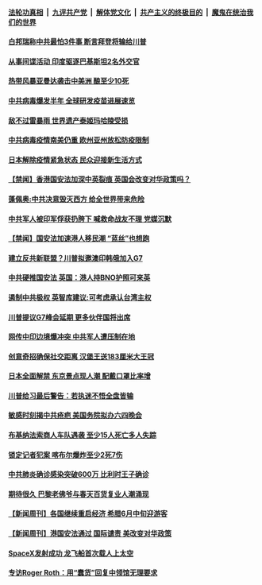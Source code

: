####  [法轮功真相](../../../../basic/blob/master/README.md?t=06011201) &nbsp;|&nbsp; [九评共产党](../../../../9ping.md/blob/master/README.md?t=06011201) &nbsp;|&nbsp; [解体党文化](../../../../jtdwh.md/blob/master/README.md?t=06011201)  &nbsp;|&nbsp; [共产主义的终极目的](../../../../gczydzjmd.md/blob/master/README.md?t=06011201) &nbsp;|&nbsp; [魔鬼在统治我们的世界](../../../../mgztzwmdsj.md/blob/master/README.md?t=06011201) 

#### [白邦瑞称中共最怕3件事 断言拜登将输给川普](../pages/prog202/a102860450.md?t=06011201) 

#### [从事间谍活动 印度驱逐巴基斯坦2名外交官](../pages/prog202/a102860440.md?t=06011201) 

#### [热带风暴亚曼达袭击中美洲 酿至少10死](../pages/prog202/a102860424.md?t=06011201) 

#### [中共病毒爆发半年 全球研发疫苗进展速览](../pages/prog202/a102860270.md?t=06011201) 

#### [敌不过雷暴雨 世界遗产泰姬玛哈陵受损](../pages/prog202/a102860381.md?t=06011201) 


#### [中共病毒疫情南美仍重 欧州亚州放松防疫限制](../pages/prog202/a102860229.md?t=06011201) 

#### [日本解除疫情紧急状态 民众迎接新生活方式](../pages/prog202/a102860260.md?t=06011201) 

#### [【禁闻】香港国安法加深中英裂痕 英国会改变对华政策吗？](../pages/prog202/a102860327.md?t=06011201) 

#### [蓬佩奥:中共决意毁灭西方 给全世界带来危险](../pages/prog202/a102860292.md?t=06011201) 

#### [中共军人被印军俘获扔胯下 喊救命战友不理 党媒沉默](../pages/prog202/a102860267.md?t=06011201) 

#### [【禁闻】国安法加速港人移民潮 “蓝丝”也想跑](../pages/prog202/a102860268.md?t=06011201) 

#### [建立反共新联盟？川普拟邀澳印韩俄加入G7](../pages/prog202/a102860250.md?t=06011201) 

#### [中共硬推国安法 英国：港人持BNO护照可来英](../pages/prog202/a102860227.md?t=06011201) 

#### [遏制中共极权 英智库建议:可考虑承认台湾主权](../pages/prog202/a102860219.md?t=06011201) 

#### [川普提议G7峰会延期 更多伙伴国将出席](../pages/prog202/a102860207.md?t=06011201) 

#### [网传中印边境爆冲突 中共军人遭压制在地](../pages/prog202/a102860154.md?t=06011201) 

#### [创意奇招确保社交距离 汉堡王送183厘米大王冠](../pages/prog202/a102860150.md?t=06011201) 

#### [日本全面解禁 东京景点现人潮 配戴口罩比率增](../pages/prog202/a102860135.md?t=06011201) 

#### [川普给习最后警告：若执迷不悟全盘皆输](../pages/prog202/a102860090.md?t=06011201) 

#### [敏感时刻揭中共疮疤 美国务院拟办六四晚会](../pages/prog202/a102860056.md?t=06011201) 

#### [布基纳法索商人车队遇袭 至少15人死亡多人失踪](../pages/prog202/a102860069.md?t=06011201) 

#### [锁定记者犯案 喀布尔爆炸至少2死7伤](../pages/prog202/a102860052.md?t=06011201) 

#### [中共肺炎确诊感染突破600万 比利时王子确诊](../pages/prog202/a102860032.md?t=06011201) 

#### [期待很久 巴黎老佛爷与春天百货复业人潮涌现](../pages/prog202/a102860007.md?t=06011201) 


#### [【新闻周刊】各国继续重启经济 希腊6月中旬迎游客](../pages/prog202/a102859935.md?t=06011201) 

#### [【新闻周刊】港国安法通过 国际谴责 美改变对华政策](../pages/prog202/a102859903.md?t=06011201) 

#### [SpaceX发射成功 龙飞船首次载人上太空](../pages/prog202/a102859886.md?t=06011201) 

#### [专访Roger Roth：用“蠢货”回复中领馆无理要求](../pages/prog202/a102859881.md?t=06011201) 

